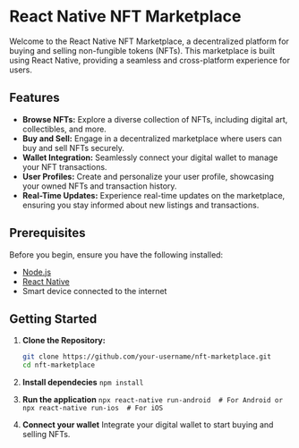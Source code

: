 # React Native NFT Marketplace

Welcome to the React Native NFT Marketplace, a decentralized platform for buying and selling non-fungible tokens (NFTs). This marketplace is built using React Native, providing a seamless and cross-platform experience for users.

## Features

- **Browse NFTs:** Explore a diverse collection of NFTs, including digital art, collectibles, and more.
- **Buy and Sell:** Engage in a decentralized marketplace where users can buy and sell NFTs securely.
- **Wallet Integration:** Seamlessly connect your digital wallet to manage your NFT transactions.
- **User Profiles:** Create and personalize your user profile, showcasing your owned NFTs and transaction history.
- **Real-Time Updates:** Experience real-time updates on the marketplace, ensuring you stay informed about new listings and transactions.

## Prerequisites

Before you begin, ensure you have the following installed:

- [Node.js](https://nodejs.org/)
- [React Native](https://reactnative.dev/)
- Smart device connected to the internet

## Getting Started

1. **Clone the Repository:**
   ```bash
   git clone https://github.com/your-username/nft-marketplace.git
   cd nft-marketplace
2. **Install dependecies**
   ` npm install `
   
4. **Run the application**
   `npx react-native run-android  # For Android or npx react-native run-ios  # For iOS`
   
5. **Connect your wallet**
   Integrate your digital wallet to start buying and selling NFTs.
